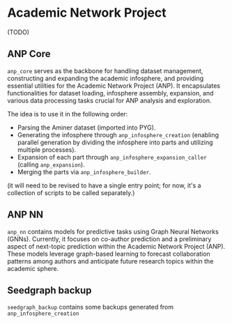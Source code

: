 # Academic Network Project
(TODO)
## ANP Core
`anp_core` serves as the backbone for handling dataset management, constructing and expanding the academic infosphere, and providing essential utilities for the Academic Network Project (ANP). It encapsulates functionalities for dataset loading, infosphere assembly, expansion, and various data processing tasks crucial for ANP analysis and exploration.


The idea is to use it in the following order:
- Parsing the Aminer dataset (imported into PYG).
- Generating the infosphere through `anp_infosphere_creation` (enabling parallel generation by dividing the infosphere into parts and utilizing multiple processes).
- Expansion of each part through `anp_infosphere_expansion_caller` (calling `anp_expansion`).
- Merging the parts via `anp_infosphere_builder`.

(it will need to be revised to have a single entry point; for now, it's a collection of scripts to be called separately.)

## ANP NN
`anp_nn` contains models for predictive tasks using Graph Neural Networks (GNNs). Currently, it focuses on co-author prediction and a preliminary aspect of next-topic prediction within the Academic Network Project (ANP). These models leverage graph-based learning to forecast collaboration patterns among authors and anticipate future research topics within the academic sphere.

## Seedgraph backup
`seedgraph_backup` contains some backups generated from `anp_infosphere_creation`
